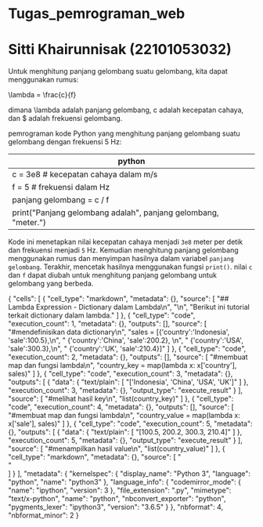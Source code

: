 # Tugas_pemrograman_web
# Sitti Khairunnisak (22101053032)

Untuk menghitung panjang gelombang suatu gelombang, kita dapat menggunakan rumus:

\lambda = \frac{c}{f}

dimana \lambda adalah panjang gelombang, c adalah kecepatan cahaya, dan $ adalah frekuensi gelombang.

pemrograman kode Python yang menghitung panjang gelombang suatu gelombang dengan frekuensi 5 Hz:


| python                                                           |
| -----------------------------------------------------------------|
| c = 3e8  # kecepatan cahaya dalam m/s                            | 
| f = 5  # frekuensi dalam Hz                                      | 
| panjang gelombang = c / f                                        | 
| print("Panjang gelombang adalah", panjang gelombang, "meter.")   | 



Kode ini menetapkan nilai kecepatan cahaya menjadi `3e8` meter per detik dan frekuensi menjadi `5` Hz. Kemudian menghitung panjang gelombang menggunakan rumus dan menyimpan hasilnya dalam variabel `panjang gelombang`. Terakhir, mencetak hasilnya menggunakan fungsi `print()`.
nilai `c` dan `f` dapat diubah untuk menghitung panjang gelombang untuk gelombang yang berbeda.


{
 "cells": [
  {
   "cell_type": "markdown",
   "metadata": {},
   "source": [
    "## Lambda Expression - Dictionary dalam Lambda\n",
    "\n",
    "Berikut ini tutorial terkait dictionary dalam lambda."
   ]
  },
  {
   "cell_type": "code",
   "execution_count": 1,
   "metadata": {},
   "outputs": [],
   "source": [
    "#mendefinisikan data dictionary\n",
    "sales = [{'country':'Indonesia', 'sale':100.5},\n",
    "         {'country':'China', 'sale':200.2}, \n",
    "         {'country':'USA', 'sale':300.3},\n",
    "         {'country':'UK', 'sale':210.4}]"
   ]
  },
  {
   "cell_type": "code",
   "execution_count": 2,
   "metadata": {},
   "outputs": [],
   "source": [
    "#membuat map dan fungsi lambda\n",
    "country_key = map(lambda x: x['country'], sales)"
   ]
  },
  {
   "cell_type": "code",
   "execution_count": 3,
   "metadata": {},
   "outputs": [
    {
     "data": {
      "text/plain": [
       "['Indonesia', 'China', 'USA', 'UK']"
      ]
     },
     "execution_count": 3,
     "metadata": {},
     "output_type": "execute_result"
    }
   ],
   "source": [
    "#melihat hasil key\n",
    "list(country_key)"
   ]
  },
  {
   "cell_type": "code",
   "execution_count": 4,
   "metadata": {},
   "outputs": [],
   "source": [
    "#membuat map dan fungsi lambda\n",
    "country_value = map(lambda x: x['sale'], sales)"
   ]
  },
  {
   "cell_type": "code",
   "execution_count": 5,
   "metadata": {},
   "outputs": [
    {
     "data": {
      "text/plain": [
       "[100.5, 200.2, 300.3, 210.4]"
      ]
     },
     "execution_count": 5,
     "metadata": {},
     "output_type": "execute_result"
    }
   ],
   "source": [
    "#menampilkan hasil value\n",
    "list(country_value)"
   ]
  },
  {
   "cell_type": "markdown",
   "metadata": {},
   "source": [
    "                
    "                       
   ]
  }
 ],
 "metadata": {
  "kernelspec": {
   "display_name": "Python 3",
   "language": "python",
   "name": "python3"
  },
  "language_info": {
   "codemirror_mode": {
    "name": "ipython",
    "version": 3
   },
   "file_extension": ".py",
   "mimetype": "text/x-python",
   "name": "python",
   "nbconvert_exporter": "python",
   "pygments_lexer": "ipython3",
   "version": "3.6.5"
  }
 },
 "nbformat": 4,
 "nbformat_minor": 2
}
